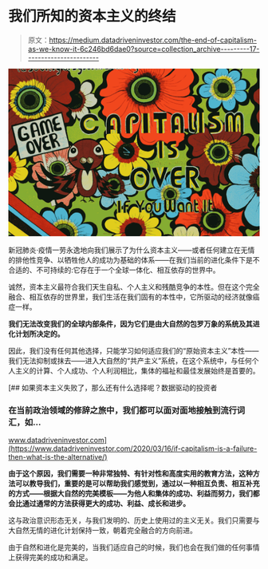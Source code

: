 # 我们所知的资本主义的终结

> 原文：<https://medium.datadriveninvestor.com/the-end-of-capitalism-as-we-know-it-6c246bd6dae0?source=collection_archive---------17----------------------->

![](img/ea9b8e8b1e88f2c7524373e7c85d9c53.png)

新冠肺炎·疫情一劳永逸地向我们展示了为什么资本主义——或者任何建立在无情的排他性竞争、以牺牲他人的成功为基础的体系——在我们当前的进化条件下是不合适的、不可持续的:它存在于一个全球一体化、相互依存的世界中。

诚然，资本主义最符合我们天生自私、个人主义和残酷竞争的本性。但在这个完全融合、相互依存的世界里，我们生活在我们固有的本性中，它所驱动的经济就像癌症一样。

**我们无法改变我们的全球内部条件，因为它们是由大自然的包罗万象的系统及其进化计划所决定的。**

因此，我们没有任何其他选择，只能学习如何适应我们的“原始资本主义”本性——我们无法抑制或抹去——进入大自然的“共产主义”系统，在这个系统中，与任何个人主义的计算、个人成功、个人利润相比，集体的福祉和最佳发展始终是首要的。

[](https://www.datadriveninvestor.com/2020/03/16/if-capitalism-is-a-failure-then-what-is-the-alternative/) [## 如果资本主义失败了，那么还有什么选择呢？数据驱动的投资者

### 在当前政治领域的修辞之旅中，我们都可以面对面地接触到流行词汇，如…

www.datadriveninvestor.com](https://www.datadriveninvestor.com/2020/03/16/if-capitalism-is-a-failure-then-what-is-the-alternative/) 

**由于这个原因，我们需要一种非常独特、有针对性和高度实用的教育方法，这种方法可以教导我们，重要的是可以帮助我们感觉到，通过以一种相互负责、相互补充的方式——根据大自然的完美模板——为他人和集体的成功、利益而努力，我们都会比通过通常的方法获得更大的成功、利益、成长和进步。**

这与政治意识形态无关，与我们发明的、历史上使用过的主义无关。我们只需要与大自然无情的进化计划保持一致，朝着完全融合的方向前进。

由于自然和进化是完美的，当我们适应自己的时候，我们也会在我们做的任何事情上获得完美的成功和满足。